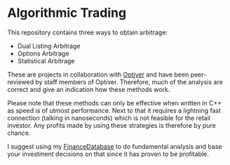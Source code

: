 # Algorithmic Trading
This repository contains three ways to obtain arbitrage:
- Dual Listing Arbitrage
- Options Arbitrage
- Statistical Arbitrage

These are projects in collaboration with [Optiver](https://www.optiver.com/) and have been peer-reviewed by staff 
members of Optiver. Therefore, much of the analysis are correct and give an indication how these methods work.

Please note that these methods can only be effective when written in C++ as speed is of utmost performance. Next to 
that it requires a lightning fast connection (talking in nanoseconds) which is not feasible for the retail investor. 
Any profits made by using these strategies is therefore by pure chance.

I suggest using my [FinanceDatabase](https://github.com/JerBouma/FinanceDatabase) to do fundamental analysis and base 
your investment decisions on that since it has proven to be profitable.